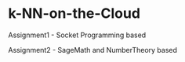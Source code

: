 # k-NN-on-the-Cloud
Assignment1 - Socket Programming based

Assignment2 - SageMath and NumberTheory based
